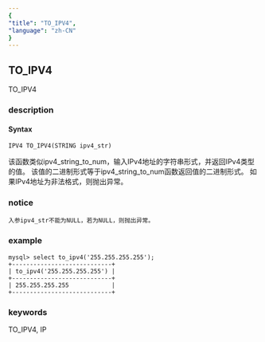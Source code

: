 ```yaml
---
{
"title": "TO_IPV4",
"language": "zh-CN"
}
---
```


<!-- 
Licensed to the Apache Software Foundation (ASF) under one
or more contributor license agreements.  See the NOTICE file
distributed with this work for additional information
regarding copyright ownership.  The ASF licenses this file
to you under the Apache License, Version 2.0 (the
"License"); you may not use this file except in compliance
with the License.  You may obtain a copy of the License at
  http://www.apache.org/licenses/LICENSE-2.0
Unless required by applicable law or agreed to in writing,
software distributed under the License is distributed on an
"AS IS" BASIS, WITHOUT WARRANTIES OR CONDITIONS OF ANY
KIND, either express or implied.  See the License for the
specific language governing permissions and limitations
under the License.
-->

## TO_IPV4

<version since="dev">

TO_IPV4

</version>

### description

#### Syntax

`IPV4 TO_IPV4(STRING ipv4_str)`

该函数类似ipv4_string_to_num，输入IPv4地址的字符串形式，并返回IPv4类型的值。
该值的二进制形式等于ipv4_string_to_num函数返回值的二进制形式。
如果IPv4地址为非法格式，则抛出异常。

### notice

`入参ipv4_str不能为NULL，若为NULL，则抛出异常。`

### example

```
mysql> select to_ipv4('255.255.255.255');
+----------------------------+
| to_ipv4('255.255.255.255') |
+----------------------------+
| 255.255.255.255            |
+----------------------------+
```

### keywords

TO_IPV4, IP

